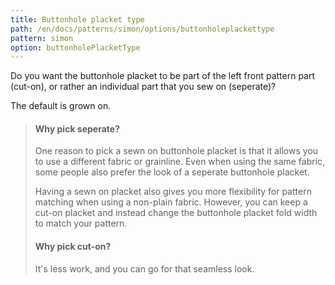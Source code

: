 ```yaml
---
title: Buttonhole placket type
path: /en/docs/patterns/simon/options/buttonholeplackettype
pattern: simon
option: buttonholePlacketType
---
```


Do you want the buttonhole placket to be part of the left front pattern part (cut-on), or rather an individual part that you sew on (seperate)?

The default is grown on.
  
> #### Why pick seperate?
>
> One reason to pick a sewn on buttonhole placket is that it allows you to use a different fabric or grainline. 
> Even when using the same fabric, some people also prefer the look of a seperate buttonhole placket.
>
> Having a sewn on placket also gives you more flexibility for pattern matching when using a non-plain fabric.
> However, you can keep a cut-on placket and instead change the buttonhole placket fold width to match your pattern.
>
> #### Why pick cut-on?
> It's less work, and you can go for that seamless look.
